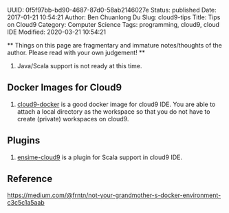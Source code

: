 UUID: 0f5f97bb-bd90-4687-87d0-58ab2146027e
Status: published
Date: 2017-01-21 10:54:21
Author: Ben Chuanlong Du
Slug: cloud9-tips
Title: Tips on Cloud9
Category: Computer Science
Tags: programming, cloud9, cloud IDE
Modified: 2020-03-21 10:54:21

**
Things on this page are
fragmentary and immature notes/thoughts of the author.
Please read with your own judgement!
**

1. Java/Scala support is not ready at this time. 

## Docker Images for Cloud9

1. [cloud9-docker](https://hub.docker.com/r/kdelfour/cloud9-docker/)
    is a good docker image for cloud9 IDE.
    You are able to attach a local directory as the workspace
    so that you do not have to create (private) workspaces on cloud9.

## Plugins

1. [ensime-cloud9](https://github.com/ensime/ensime-cloud9)
    is a plugin for Scala support in cloud9 IDE.

## Reference

https://medium.com/@frntn/not-your-grandmother-s-docker-environment-c3c5c1a5aab
